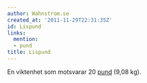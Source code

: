 ```yaml
---
author: Wahnstrom.se
created_at: '2011-11-29T22:31:35Z'
id: Lispund
links:
  mention:
  - pund
title: Lispund
---
```


En viktenhet som motsvarar 20 [pund] (9,08 kg).

  [pund]: pund